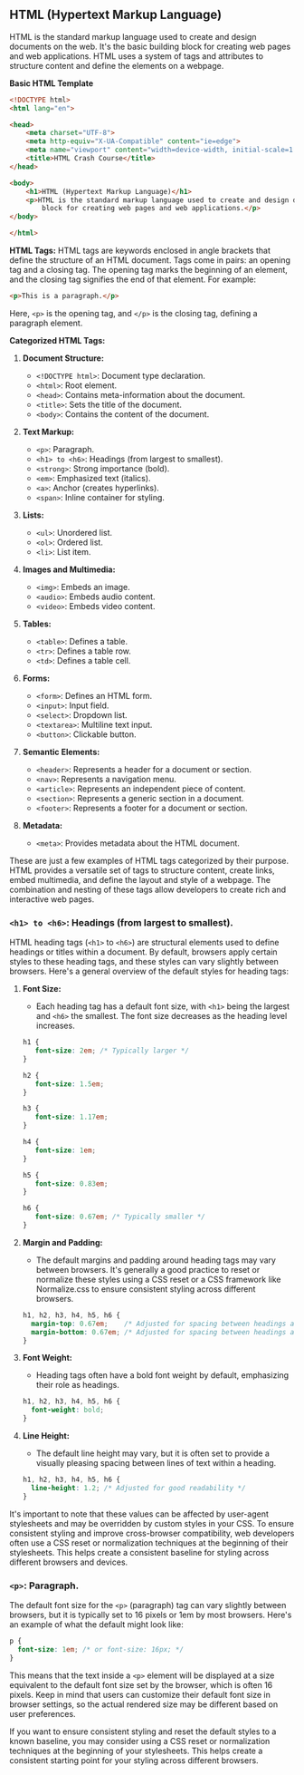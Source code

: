 ## HTML (Hypertext Markup Language)
HTML is the standard markup language used to create and design documents on the web. It's the basic building block for creating web pages and web applications. HTML uses a system of tags and attributes to structure content and define the elements on a webpage.

**Basic HTML Template**

```html
<!DOCTYPE html>
<html lang="en">

<head>
    <meta charset="UTF-8">
    <meta http-equiv="X-UA-Compatible" content="ie=edge">
    <meta name="viewport" content="width=device-width, initial-scale=1.0">
    <title>HTML Crash Course</title>
</head>

<body>
    <h1>HTML (Hypertext Markup Language)</h1>
    <p>HTML is the standard markup language used to create and design documents on the web. It's the basic building
        block for creating web pages and web applications.</p>
</body>

</html>
```

**HTML Tags:**
HTML tags are keywords enclosed in angle brackets that define the structure of an HTML document. Tags come in pairs: an opening tag and a closing tag. The opening tag marks the beginning of an element, and the closing tag signifies the end of that element. For example:

```html
<p>This is a paragraph.</p>
```

Here, `<p>` is the opening tag, and `</p>` is the closing tag, defining a paragraph element.

**Categorized HTML Tags:**

1. **Document Structure:**
   - `<!DOCTYPE html>`: Document type declaration.
   - `<html>`: Root element.
   - `<head>`: Contains meta-information about the document.
   - `<title>`: Sets the title of the document.
   - `<body>`: Contains the content of the document.

2. **Text Markup:**
   - `<p>`: Paragraph.
   - `<h1> to <h6>`: Headings (from largest to smallest).
   - `<strong>`: Strong importance (bold).
   - `<em>`: Emphasized text (italics).
   - `<a>`: Anchor (creates hyperlinks).
   - `<span>`: Inline container for styling.

3. **Lists:**
   - `<ul>`: Unordered list.
   - `<ol>`: Ordered list.
   - `<li>`: List item.

4. **Images and Multimedia:**
   - `<img>`: Embeds an image.
   - `<audio>`: Embeds audio content.
   - `<video>`: Embeds video content.

5. **Tables:**
   - `<table>`: Defines a table.
   - `<tr>`: Defines a table row.
   - `<td>`: Defines a table cell.

6. **Forms:**
   - `<form>`: Defines an HTML form.
   - `<input>`: Input field.
   - `<select>`: Dropdown list.
   - `<textarea>`: Multiline text input.
   - `<button>`: Clickable button.

7. **Semantic Elements:**
   - `<header>`: Represents a header for a document or section.
   - `<nav>`: Represents a navigation menu.
   - `<article>`: Represents an independent piece of content.
   - `<section>`: Represents a generic section in a document.
   - `<footer>`: Represents a footer for a document or section.

8. **Metadata:**
   - `<meta>`: Provides metadata about the HTML document.

These are just a few examples of HTML tags categorized by their purpose. HTML provides a versatile set of tags to structure content, create links, embed multimedia, and define the layout and style of a webpage. The combination and nesting of these tags allow developers to create rich and interactive web pages.

### `<h1> to <h6>`: Headings (from largest to smallest).

HTML heading tags (`<h1>` to `<h6>`) are structural elements used to define headings or titles within a document. By default, browsers apply certain styles to these heading tags, and these styles can vary slightly between browsers. Here's a general overview of the default styles for heading tags:

1. **Font Size:**
   - Each heading tag has a default font size, with `<h1>` being the largest and `<h6>` the smallest. The font size decreases as the heading level increases.

   ```css
   h1 {
      font-size: 2em; /* Typically larger */
   }

   h2 {
      font-size: 1.5em;
   }

   h3 {
      font-size: 1.17em;
   }

   h4 {
      font-size: 1em;
   }

   h5 {
      font-size: 0.83em;
   }

   h6 {
      font-size: 0.67em; /* Typically smaller */
   }
   ```

2. **Margin and Padding:**
   - The default margins and padding around heading tags may vary between browsers. It's generally a good practice to reset or normalize these styles using a CSS reset or a CSS framework like Normalize.css to ensure consistent styling across different browsers.

   ```css
   h1, h2, h3, h4, h5, h6 {
     margin-top: 0.67em;    /* Adjusted for spacing between headings and other elements */
     margin-bottom: 0.67em; /* Adjusted for spacing between headings and other elements */
   }
   ```

3. **Font Weight:**
   - Heading tags often have a bold font weight by default, emphasizing their role as headings.

   ```css
   h1, h2, h3, h4, h5, h6 {
     font-weight: bold;
   }
   ```

4. **Line Height:**
   - The default line height may vary, but it is often set to provide a visually pleasing spacing between lines of text within a heading.

   ```css
   h1, h2, h3, h4, h5, h6 {
     line-height: 1.2; /* Adjusted for good readability */
   }
   ```

It's important to note that these values can be affected by user-agent stylesheets and may be overridden by custom styles in your CSS. To ensure consistent styling and improve cross-browser compatibility, web developers often use a CSS reset or normalization techniques at the beginning of their stylesheets. This helps create a consistent baseline for styling across different browsers and devices.

### `<p>`: Paragraph.

The default font size for the `<p>` (paragraph) tag can vary slightly between browsers, but it is typically set to 16 pixels or 1em by most browsers. Here's an example of what the default might look like:

```css
p {
  font-size: 1em; /* or font-size: 16px; */
}
```

This means that the text inside a `<p>` element will be displayed at a size equivalent to the default font size set by the browser, which is often 16 pixels. Keep in mind that users can customize their default font size in browser settings, so the actual rendered size may be different based on user preferences.

If you want to ensure consistent styling and reset the default styles to a known baseline, you may consider using a CSS reset or normalization techniques at the beginning of your stylesheets. This helps create a consistent starting point for your styling across different browsers.